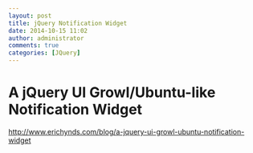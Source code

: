 ```yaml
---
layout: post
title: jQuery Notification Widget
date: 2014-10-15 11:02
author: administrator
comments: true
categories: [JQuery]
---
```

<h1>A jQuery UI Growl/Ubuntu-like Notification Widget</h1>
<a href="http://www.erichynds.com/blog/a-jquery-ui-growl-ubuntu-notification-widget" target="_blank">http://www.erichynds.com/blog/a-jquery-ui-growl-ubuntu-notification-widget</a>
